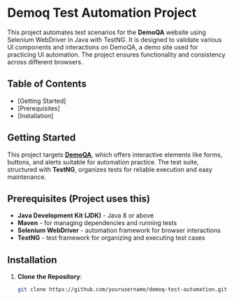 # Demoq Test Automation Project

This project automates test scenarios for the **DemoQA** website using Selenium WebDriver in Java with TestNG. It is designed to validate various UI components and interactions on DemoQA, a demo site used for practicing UI automation. The project ensures functionality and consistency across different browsers.

## Table of Contents
- [Getting Started]
- [Prerequisites]
- [Installation]

## Getting Started

This project targets **[DemoQA](https://demoqa.com/)**, which offers interactive elements like forms, buttons, and alerts suitable for automation practice. The test suite, structured with **TestNG**, organizes tests for reliable execution and easy maintenance.

## Prerequisites (Project uses this)

- **Java Development Kit (JDK)** - Java 8 or above
- **Maven** - for managing dependencies and running tests
- **Selenium WebDriver** - automation framework for browser interactions
- **TestNG** - test framework for organizing and executing test cases

## Installation

1. **Clone the Repository**:
   ```bash
   git clone https://github.com/yourusername/demoq-test-automation.git

